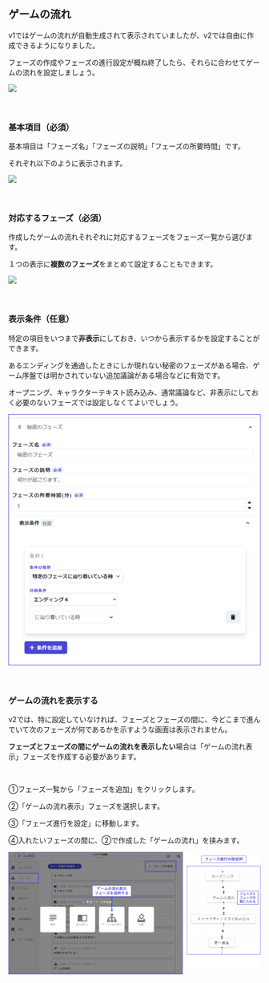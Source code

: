 ## ゲームの流れ

v1ではゲームの流れが自動生成されて表示されていましたが、v2では自由に作成できるようになりました。

フェーズの作成やフェーズの進行設定が概ね終了したら、それらに合わせてゲームの流れを設定しましょう。

![](../../images/timeline4.png)

<br>

### 基本項目（必須）

基本項目は「フェーズ名」「フェーズの説明」「フェーズの所要時間」です。

それぞれ以下のように表示されます。

![](../../images/timeline5.png)

<br>

### 対応するフェーズ（必須）

作成したゲームの流れそれぞれに対応するフェーズをフェーズ一覧から選びます。

１つの表示に**複数のフェーズ**をまとめて設定することもできます。

![](../../images/timeline6.png)

<br>

### 表示条件（任意）

特定の項目をいつまで**非表示**にしておき、いつから表示するかを設定することができます。

あるエンディングを通過したときにしか現れない秘密のフェーズがある場合、ゲーム序盤では明かされていない追加議論がある場合などに有効です。

オープニング、キャラクターテキスト読み込み、通常議論など、非表示にしておく必要のないフェーズでは設定しなくてよいでしょう。

![](../images/timeline8.png)

<br>

### ゲームの流れを表示する

v2では、特に設定していなければ、フェーズとフェーズの間に、今どこまで進んでいて次のフェーズが何であるかを示すような画面は表示されません。

**フェーズとフェーズの間にゲームの流れを表示したい**場合は「ゲームの流れ表示」フェーズを作成する必要があります。

<br>

①フェーズ一覧から「フェーズを追加」をクリックします。

②「ゲームの流れ表示」フェーズを選択します。

③「フェーズ進行を設定」に移動します。

④入れたいフェーズの間に、②で作成した「ゲームの流れ」を挟みます。

![](../images/timeline7.png)


